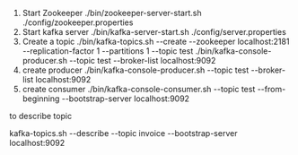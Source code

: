    1. Start Zookeeper
    ./bin/zookeeper-server-start.sh ./config/zookeeper.properties
   2. Start kafka server
    ./bin/kafka-server-start.sh ./config/server.properties
   3. Create a topic
    ./bin/kafka-topics.sh --create --zookeeper localhost:2181 --replication-factor 1 --partitions 1 --topic test
    ./bin/kafka-console-producer.sh --topic test --broker-list localhost:9092
   4. create producer
    ./bin/kafka-console-producer.sh --topic test --broker-list localhost:9092
   5. create consumer
    ./bin/kafka-console-consumer.sh --topic test --from-beginning --bootstrap-server localhost:9092


to describe topic 

kafka-topics.sh --describe --topic invoice --bootstrap-server localhost:9092 